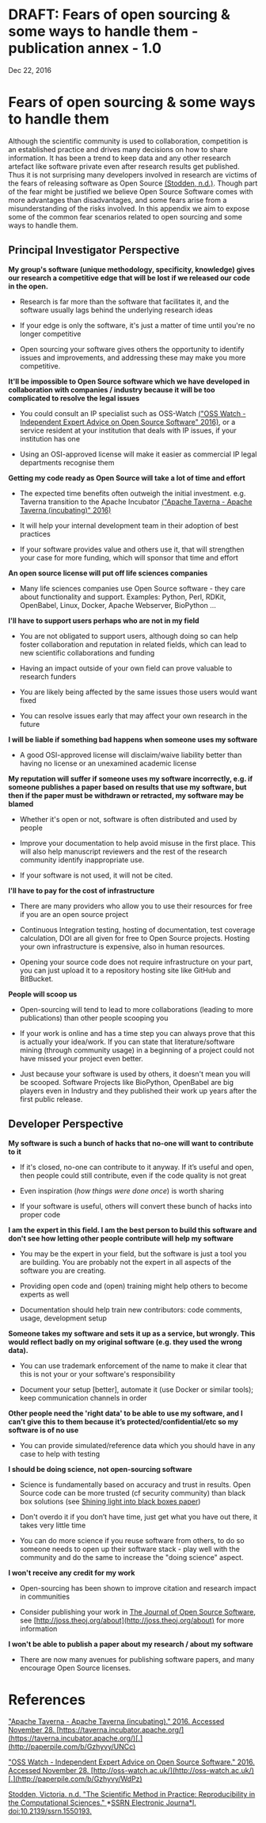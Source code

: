 # DRAFT: Fears of open sourcing & some ways to handle them - publication annex - 1.0
Dec 22, 2016

# Fears of open sourcing & some ways to handle them

Although the scientific community is used to collaboration, competition is an established practice and drives many decisions on how to share information. It has been a trend to keep data and any other research artefact like software private even after research results get published. Thus it is not surprising many developers involved in research are victims of the fears of releasing software as Open Source [(Stodden, n.d.)](https://paperpile.com/c/Gzhyvy/EYsB). Though part of the fear might be justified we believe Open Source Software comes with more advantages than disadvantages, and some fears arise from a misunderstanding of the risks involved. In this appendix we aim to expose some of the common fear scenarios related to open sourcing and some ways to handle them.

## Principal Investigator Perspective

**My group's software (unique methodology, specificity, knowledge) gives our research a competitive edge that will be lost if we released our code in the open.**

* Research is far more than the software that facilitates it, and the software usually lags behind the underlying research ideas

* If your edge is only the software, it's just a matter of time until you're no longer competitive

* Open sourcing your software gives others the opportunity to identify issues and improvements, and addressing these may make you more competitive.

**It'll be impossible to Open Source software which we have developed in collaboration with companies / industry because it will be too complicated to resolve the legal issues**

* You could consult an IP specialist such as OSS-Watch [("OSS Watch - Independent Expert Advice on Open Source Software" 2016)](https://paperpile.com/c/Gzhyvy/WdPz), or a service resident at your institution that deals with IP issues, if your institution has one

* Using an OSI-approved license will make it easier as commercial IP legal departments recognise them

**Getting my code ready as Open Source will take a lot of time and effort**

* The expected time benefits often outweigh the initial investment. e.g. Taverna transition to the Apache Incubator [("Apache Taverna - Apache Taverna (incubating)" 2016)](https://paperpile.com/c/Gzhyvy/UNCc)

* It will help your internal development team in their adoption of best practices

* If your software provides value and others use it, that will strengthen your case for more funding, which will sponsor that time and effort

**An open source license will put off life sciences companies**

* Many life sciences companies use Open Source software - they care about functionality and support. Examples: Python, Perl, RDKit, OpenBabel, Linux, Docker, Apache Webserver, BioPython …

**I'll have to support users perhaps who are not in my field**

* You are not obligated to support users, although doing so can help foster collaboration and reputation in related fields, which can lead to new scientific collaborations and funding

* Having an impact outside of your own  field can prove valuable to research funders

* You are likely being affected by the same issues those users would want fixed

* You can resolve issues early that may affect your own research in the future

**I will be liable if something bad happens when someone uses my software**

* A good OSI-approved license will disclaim/waive liability better than having no license or an unexamined academic license

**My reputation will suffer if someone uses my software incorrectly, e.g. if someone publishes a paper based on results that use my software, but then if the paper must be withdrawn or retracted, my software may be blamed**

* Whether it's open or not, software is often distributed and used by people

* Improve your documentation to help avoid misuse in the first place.  This will also  help manuscript reviewers and the rest of the research community identify inappropriate use.

* If your software is not used, it will not be cited.

**I'll have to pay for the cost of infrastructure**

* There are many providers who allow you to use their resources for free if you are an open source project

* Continuous Integration testing, hosting of documentation, test coverage calculation, DOI are all given for free to Open Source projects. Hosting your own infrastructure is expensive, also in human resources. 

* Opening your source code does not require infrastructure on your part, you can just upload it to a repository hosting site like GitHub and BitBucket.

**People will scoop us**

* Open-sourcing will tend to lead to more collaborations (leading to more publications) than other people scooping you

* If your work is online and has a time step you can always prove that this is actually your idea/work. If you can state that literature/software mining (through community usage) in a beginning of a project could not have missed your project even better. 

* Just because your software is used by others, it doesn't mean you will be scooped. Software Projects like BioPython, OpenBabel are big players even in Industry and they published their work up years after the first public release.

## Developer Perspective

**My software is such a bunch of hacks that no-one will want to contribute to it**

* If it's closed, no-one can contribute to it anyway. If it’s useful and open, then people could still contribute, even if the code quality is not great

* Even inspiration (*how things were done once*) is worth sharing

* If your software is useful, others will convert these bunch of hacks into proper code

**I am the expert in this field. I am the best person to build this software and don't see how letting other people contribute will help my software**

* You may be the expert in your field, but the software is just a tool you are building. You are probably not the expert in all aspects of the software you are creating.

* Providing open code and (open) training might help others to become experts as well 

* Documentation should help train new contributors: code comments, usage, development setup

**Someone takes my software and sets it up as a service, but wrongly. This would reflect badly on my original software (e.g. they used the wrong data).**

* You can use trademark enforcement of the name to make it clear that this is not your or your software's responsibility

* Document your setup [better], automate it (use Docker or similar tools); keep communication channels in order

**Other people need the 'right data' to be able to use my software, and I can’t give this to them because it’s protected/confidential/etc so my software is of no use**

* You can provide simulated/reference data which you should have in any case to help with testing

**I should be doing science, not open-sourcing software**

* Science is fundamentally based on accuracy and trust in results. Open Source code can be more trusted (cf security community) than black box solutions (see [Shining light into black boxes paper](https://www.sciencemag.org/content/336/6078/159.summary))

* Don't overdo it if you don’t have time, just get what you have out there, it takes very little time

* You can do more science if you reuse software from others, to do so someone needs to open up their software stack - play well with the community and do the same to increase the "doing science" aspect.

**I won't receive any credit for my work**

* Open-sourcing has been shown to improve citation and research impact in communities

* Consider publishing your work in [The Journal of Open Source Software](http://joss.theoj.org/), see [http://joss.theoj.org/about](http://joss.theoj.org/about) for more information  

**I won't be able to publish a paper about my research / about my software**

* There are now many avenues for publishing software papers, and many encourage Open Source licenses.

# References

["Apache Taverna - Apache Taverna (incubating)." 2016. Accessed November 28. ](http://paperpile.com/b/Gzhyvy/UNCc)[https://taverna.incubator.apache.org/](https://taverna.incubator.apache.org/)[.](http://paperpile.com/b/Gzhyvy/UNCc)

["OSS Watch - Independent Expert Advice on Open Source Software." 2016. Accessed November 28. ](http://paperpile.com/b/Gzhyvy/WdPz)[http://oss-watch.ac.uk/](http://oss-watch.ac.uk/)[.](http://paperpile.com/b/Gzhyvy/WdPz)

[Stodden, Victoria. n.d. "The Scientific Method in Practice: Reproducibility in the Computational Sciences." ](http://paperpile.com/b/Gzhyvy/EYsB)*[SSRN Electronic Journa*l](http://paperpile.com/b/Gzhyvy/EYsB)[. doi:](http://paperpile.com/b/Gzhyvy/EYsB)[10.2139/ssrn.1550193](http://dx.doi.org/10.2139/ssrn.1550193)[.](http://paperpile.com/b/Gzhyvy/EYsB)

